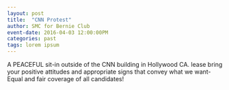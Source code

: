 ```yaml
---
layout: post
title:  "CNN Protest"
author: SMC for Bernie Club
event-date: 2016-04-03 12:00:00PM
categories: past
tags: lorem ipsum
---
```


A PEACEFUL sit-in outside of the CNN building in Hollywood CA.
lease bring your positive attitudes and appropriate signs that convey what we want-
Equal and fair coverage of all candidates!
